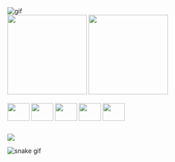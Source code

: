 <img align="center" alt="gif" src="https://media.discordapp.net/attachments/916344823252926467/1137115253096849498/cat-cute.gif?width=76&height=76" />

<div>
  <a></a>
  <img height="180em" src="https://github-readme-stats.vercel.app/api?username=myyrez&show_icons=true&theme=synthwave" />
  <img height="180em" src="https://github-readme-stats.vercel.app/api/top-langs/?username=myyrez&layout=compact&langs_count=16&theme=synthwave" />
</div>

<div style="display: inline_block"><br>
  <img align="center" height="40em" width="50em" src="https://cdn.jsdelivr.net/gh/devicons/devicon/icons/javascript/javascript-original.svg" />
  <img align="center" height="40em" width="50em" src="https://cdn.jsdelivr.net/gh/devicons/devicon/icons/react/react-original-wordmark.svg" />
  <img align="center" height="40em" width="50em" src="https://cdn.jsdelivr.net/gh/devicons/devicon/icons/html5/html5-original.svg" />
  <img align="center" height="40em" width="50em" src="https://cdn.jsdelivr.net/gh/devicons/devicon/icons/css3/css3-original.svg" />
  <img align="center" height="40em" width="50em" src="https://cdn.jsdelivr.net/gh/devicons/devicon/icons/nodejs/nodejs-original.svg" />
</div>

##

<div>
  <a href="https://www.linkedin.com/in/matheus-franco-carlos-07714b222/"><img src="https://img.shields.io/badge/LinkedIn-0077B5?style=for-the-badge&logo=linkedin&logoColor=white" /></a>
</div>

![snake gif](https://github.com/myyrez/myyrez/blob/output/github-contribution-grid-snake.svg)
